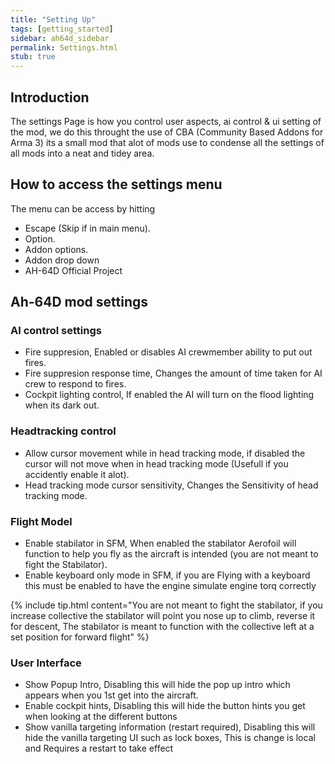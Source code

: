 ```yaml
---
title: "Setting Up"
tags: [getting_started]
sidebar: ah64d_sidebar
permalink: Settings.html
stub: true
---
```


## Introduction
The settings Page is how you control user aspects, ai control & ui setting of the mod, we do this throught the use of CBA (Community Based Addons for Arma 3) its a small mod that alot of mods use to condense all the settings of all mods into a neat and tidey area.

## How to access the settings menu
The menu can be access by hitting
- Escape (Skip if in main menu).
- Option.
- Addon options.
- Addon drop down
- AH-64D Official Project

## Ah-64D mod settings

### AI control settings
- Fire suppresion, Enabled or disables AI crewmember ability to put out fires.
- Fire suppresion response time, Changes the amount of time taken for AI crew to respond to fires.
- Cockpit lighting control, If enabled the AI will turn on the flood lighting when its dark out.

### Headtracking control
- Allow cursor movement while in head tracking mode, if disabled the cursor will not move when in head tracking mode (Usefull if you accidently enable it alot).
- Head tracking mode cursor sensitivity, Changes the Sensitivity of head tracking mode.

### Flight Model 
- Enable stabilator in SFM, When enabled the stabilator Aerofoil will function to help you fly as the aircraft is intended (you are not meant to fight the Stabilator).
- Enable keyboard only mode in SFM, if you are Flying with a keyboard this must be enabled to have the engine simulate engine torq correctly

{% include tip.html content="You are not meant to fight the stabilator, if you increase collective the stabilator will point you nose up to climb, reverse it for descent, The stabilator is meant to function with the collective left at a set position for forward flight" %}

### User Interface
- Show Popup Intro, Disabling this will hide the pop up intro which appears when you 1st get into the aircraft.
- Enable cockpit hints, Disabling this will hide the button hints you get when looking at the different buttons
- Show vanilla targeting information (restart required), Disabling this will hide the vanilla targeting UI such as lock boxes, This is change is local and Requires a restart to take effect